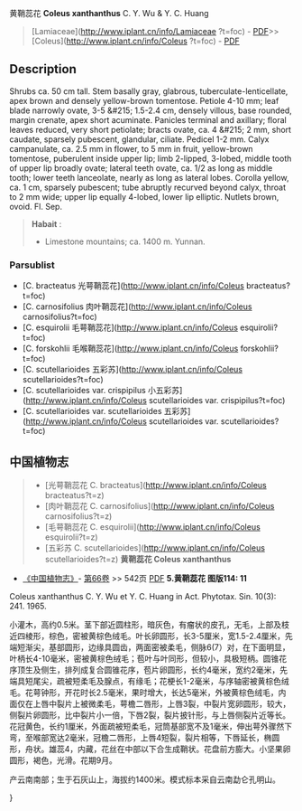 黄鞘蕊花 **Coleus xanthanthus** C. Y. Wu & Y. C. Huang

> [Lamiaceae](http://www.iplant.cn/info/Lamiaceae ?t=foc) - [PDF](http://iplant.cn/foc/pdf/Lamiaceae.pdf)>>[Coleus](http://www.iplant.cn/info/Coleus ?t=foc) - [PDF](http://www.iplant.cn/foc/pdf/Coleus.pdf)

## Description

Shrubs ca. 50 cm tall. Stem basally gray, glabrous, tuberculate-lenticellate, apex brown and densely yellow-brown tomentose. Petiole 4-10 mm; leaf blade narrowly ovate, 3-5 &amp;#215; 1.5-2.4 cm, densely villous, base rounded, margin crenate, apex short acuminate. Panicles terminal and axillary; floral leaves reduced, very short petiolate; bracts ovate, ca. 4 &amp;#215; 2 mm, short caudate, sparsely pubescent, glandular, ciliate. Pedicel 1-2 mm. Calyx campanulate, ca. 2.5 mm in flower, to 5 mm in fruit, yellow-brown tomentose, puberulent inside upper lip; limb 2-lipped, 3-lobed, middle tooth of upper lip broadly ovate; lateral teeth ovate, ca. 1/2 as long as middle tooth; lower teeth lanceolate, nearly as long as lateral lobes. Corolla yellow, ca. 1 cm, sparsely pubescent; tube abruptly recurved beyond calyx, throat to 2 mm wide; upper lip equally 4-lobed, lower lip elliptic. Nutlets brown, ovoid. Fl. Sep.
> **Habait** : 
>* Limestone mountains; ca. 1400 m. Yunnan.

### Parsublist

* [C.  bracteatus  光萼鞘蕊花](http://www.iplant.cn/info/Coleus bracteatus?t=foc)
* [C.  carnosifolius  肉叶鞘蕊花](http://www.iplant.cn/info/Coleus carnosifolius?t=foc)
* [C.  esquirolii  毛萼鞘蕊花](http://www.iplant.cn/info/Coleus esquirolii?t=foc)
* [C.  forskohlii  毛喉鞘蕊花](http://www.iplant.cn/info/Coleus forskohlii?t=foc)
* [C.  scutellarioides  五彩苏](http://www.iplant.cn/info/Coleus scutellarioides?t=foc)
* [C.  scutellarioides var. crispipilus  小五彩苏](http://www.iplant.cn/info/Coleus scutellarioides var. crispipilus?t=foc)
* [C.  scutellarioides var. scutellarioides  五彩苏](http://www.iplant.cn/info/Coleus scutellarioides var. scutellarioides?t=foc)
## 中国植物志

> * [光萼鞘蕊花  C.  bracteatus](http://www.iplant.cn/info/Coleus bracteatus?t=z)
> * [肉叶鞘蕊花  C.  carnosifolius](http://www.iplant.cn/info/Coleus carnosifolius?t=z)
> * [毛萼鞘蕊花  C.  esquirolii](http://www.iplant.cn/info/Coleus esquirolii?t=z)
> * [五彩苏  C.  scutellarioides](http://www.iplant.cn/info/Coleus scutellarioides?t=z)
**黄鞘蕊花 Coleus xanthanthus**

* [《中国植物志》](http://www.iplant.cn/frps)- [第66卷](http://www.iplant.cn/frps/vol/66) >> 542页 [PDF](http://www.iplant.cn/frps/pdf/66/542.PDF)
**5.黄鞘蕊花 图版114: 11**

Coleus xanthanthus C. Y. Wu et Y. C. Huang in Act. Phytotax. Sin. 10(3): 241. 1965.

小灌木，高约0.5米。茎下部近圆柱形，暗灰色，有瘤状的皮孔，无毛，上部及枝近四棱形，棕色，密被黄棕色绒毛。叶长卵圆形，长3-5厘米，宽1.5-2.4厘米，先端短渐尖，基部圆形，边缘具圆齿，两面密被柔毛，侧脉6(7）对，在下面明显，叶柄长4-10毫米，密被黄棕色绒毛；苞叶与叶同形，但较小，具极短柄。圆锥花序顶生及侧生，排列成复合圆锥花序，苞片卵圆形，长约4毫米，宽约2毫米，先端具短尾尖，疏被短柔毛及腺点，有缘毛；花梗长1-2毫米，与序轴密被黄棕色绒毛。花萼钟形，开花时长2.5毫米，果时增大，长达5毫米，外被黄棕色绒毛，内面仅在上唇中裂片上被微柔毛，萼檐二唇形，上唇3裂，中裂片宽卵圆形，较大，侧裂片卵圆形，比中裂片小一倍，下唇2裂，裂片披针形，与上唇侧裂片近等长。花冠黄色，长约1厘米，外面疏被短柔毛，冠筒基部宽不及1毫米，伸出萼外骤然下弯，至喉部宽达2毫米，冠檐二唇形，上唇4短裂，裂片相等，下唇延长，椭圆形，舟状。雄蕊4，内藏，花丝在中部以下合生成鞘状。花盘前方膨大。小坚果卵圆形，褐色，光滑。花期9月。

产云南南部；生于石灰山上，海拔约1400米。模式标本采自云南勐仑孔明山。

}